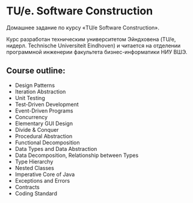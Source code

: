 TU/e. Software Construction
==========================

Домашнее задание по курсу «TU/e Software Construction». 

Курс разработан техническим университетом Эйндховена (TU/e, нидерл. Technische Universiteit Eindhoven) и читается на отделении программной инженерии факультета бизнес-информатики НИУ ВШЭ.

Course outline:
----------------------
 * Design Patterns
 * Iteration Abstraction
 * Unit Testing
 * Test-Driven Development
 * Event-Driven Programs
 * Concurrency
 * Elementary GUI Design
 * Divide & Conquer
 * Procedural Abstraction
 * Functional Decomposition
 * Data Types and Data Abstraction
 * Data Decomposition, Relationship between Types
 * Type Hierarchy
 * Nested Classes
 * Imperative Core of Java
 * Exceptions and Errors
 * Contracts
 * Coding Standard
